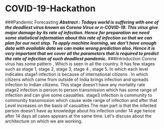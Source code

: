 # COVID-19-Hackathon
###Pandemic Forecasting
***Abstract : Todays world is suffering with one of the deadliest virus known as Corona Virus or n-COVID-19. This virus give major damage by its rate of infection. Hence for preparation we need some statistical information about this rate of infection so that we can plan for our next step. To apply machine learning, we don’t have enough data with available data we can make wrong prediction also. Hence it is very important that we cover all the parameters that is required to predict the rate of infection of such deadliest pandemic.***
###Introduction
	Corona virus has some pattern , Which is seen in all the country. It has few stages such as stage 1, stage 2,  stage 3, stage 4 , stage 5. In which each level indicates
	stage1 infection is because of international  citizens . In which citizens which came from outside of India brings infection and spreads infection to Indian citizens. This stage doesn’t have any mortality rate 
	stage2 infection is person to person transmission which has some  range of infection and can give some casualties. 
	stage3 infection is community to community transmission which cause wide range of infection and after that Level increases on the basis of casualties
The man part is that the infected person doesn’t have ay knowledge about his infection under 14 age hence after 14 days all cases appears at the same time. Let's discuss about the architecture on which we are working. 
